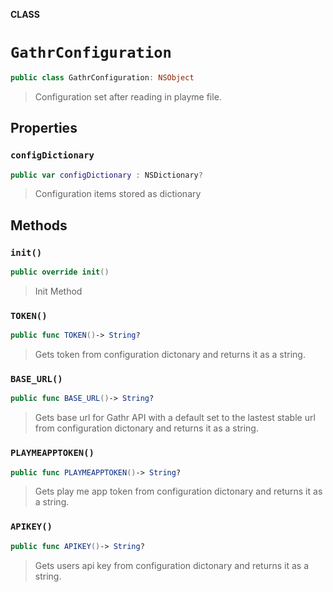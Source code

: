 **CLASS**

# `GathrConfiguration`

```swift
public class GathrConfiguration: NSObject
```

> Configuration set after reading in playme file.

## Properties
### `configDictionary`

```swift
public var configDictionary : NSDictionary?
```

> Configuration items stored as dictionary

## Methods
### `init()`

```swift
public override init()
```

> Init Method

### `TOKEN()`

```swift
public func TOKEN()-> String?
```

> Gets token from configuration dictonary and returns it as a string.

### `BASE_URL()`

```swift
public func BASE_URL()-> String?
```

> Gets base url for Gathr API with a default set to the lastest stable url from configuration dictonary and returns it as a string.

### `PLAYMEAPPTOKEN()`

```swift
public func PLAYMEAPPTOKEN()-> String?
```

> Gets play me app token from configuration dictonary and returns it as a string.

### `APIKEY()`

```swift
public func APIKEY()-> String?
```

> Gets users api key from configuration dictonary and returns it as a string.
